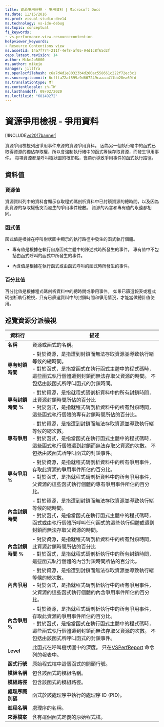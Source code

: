 ```yaml
---
title: 資源爭用檢視 - 爭用資料 | Microsoft Docs
ms.date: 11/15/2016
ms.prod: visual-studio-dev14
ms.technology: vs-ide-debug
ms.topic: conceptual
f1_keywords:
- vs.performance.view.resourcecontention
helpviewer_keywords:
- Resource Contentions view
ms.assetid: 14a7f774-211f-4ef8-af05-94d1c8f65d2f
caps.latest.revision: 14
author: MikeJo5000
ms.author: mikejo
manager: jillfra
ms.openlocfilehash: c6a7d4d1e80323b4d260ac558661c222f72ec3c1
ms.sourcegitcommit: 6cfffa72af599a9d667249caaaa411bb28ea69fd
ms.translationtype: MT
ms.contentlocale: zh-TW
ms.lasthandoff: 09/02/2020
ms.locfileid: "68149272"
---
```

# <a name="resource-contentions-view---contention-data"></a>資源爭用檢視 - 爭用資料
[!INCLUDE[vs2017banner](../includes/vs2017banner.md)]

資源爭用檢視列出爭用事件來源的資源爭用資料。 因為另一個執行緒中的函式已取得資源的獨佔存取權，所以會強制執行緒中的函式等候存取資源，而發生爭用事件。 每項資源都是呼叫樹狀圖的根節點，會顯示導致爭用事件的函式執行路徑。  
  
## <a name="data-values"></a>資料值  
  
### <a name="resource-values"></a>資源值  
 資源資料列中的資料會顯示存取程式碼剖析資料中已封鎖資源的總時間，以及因為此資源的存取權衝突而發生的爭用事件總數。 資源的內含和專有值的永遠都相同。  
  
### <a name="function-values"></a>函式值  
 函式值是根據在呼叫樹狀圖中顯示的執行路徑中發生的函式執行個體。  
  
- 專有值是根據在執行自身函式主體中的陳述式時所發生的事件。 專有值中不包括由函式呼叫的函式中所發生的事件。  
  
- 內含值是根據在執行函式或由函式呼叫的函式時所發生的事件。  
  
### <a name="percentage-values"></a>百分比值  
 百分比值是根據程式碼剖析資料中的總時間或爭用事件。 如果已篩選報表或程式碼剖析執行檢視，只有已篩選資料中的封鎖時間和爭用情況，才能當做總計值使用。  
  
## <a name="navigating-the-resource-allocation-view"></a>巡覽資源分派檢視  
  
|資料行|描述|  
|------------|-----------------|  
|**名稱**|資源或函式的名稱。|  
|**專有封鎖時間**|-   對於資源，是指遭到封鎖而無法存取資源並導致執行緒等候的總時間。<br />-   對於函式，是指當函式在執行函式主體中的程式碼時，這些函式執行個體遭到封鎖而無法存取父資源的時間。 不包括由該函式所呼叫函式的封鎖時間。|  
|**專有封鎖時間 %**|-   對於資源，是指就程式碼剖析資料中的所有封鎖時間，此資源封鎖時間所佔的百分比<br />-   對於函式，是指就程式碼剖析資料中的所有封鎖時間，這些函式執行個體的專有封鎖時間所佔的百分比。|  
|**專有爭用**|-   對於資源，是指遭到封鎖而無法存取資源並導致執行緒等候的總次數。<br />-   對於函式，是指當函式在執行函式主體中的程式碼時，這些函式執行個體遭到封鎖而無法存取父資源的次數。 不包括由該函式所呼叫函式的封鎖事件。|  
|**專有爭用 %**|-   對於資源，是指就程式碼剖析資料中的所有爭用事件，存取此資源的爭用事件所佔的百分比。<br />-   對於函式，是指就程式碼剖析資料中的所有爭用事件，父資源的這些函式執行個體的專有爭用事件所佔的百分比。|  
|**內含封鎖時間**|-   對於資源，是指遭到封鎖而無法存取資源並導致執行緒等候的總時間。<br />-   對於函式，是指當函式在執行函式主體中的程式碼時，函式或由執行個體所呼叫任何函式的這些執行個體或遭到封鎖而無法存取父資源的時間。|  
|**內含封鎖時間 %**|-   對於資源，是指就程式碼剖析資料中的所有封鎖時間，此資源封鎖時間所佔的百分比<br />-   對於函式，是指就程式碼剖析執行中的所有封鎖時間，這些函式執行個體的內含封鎖時間所佔的百分比。|  
|**內含爭用**|-   對於資源，是指遭到封鎖而無法存取資源並導致執行緒等候的總次數。<br />-   對於函式，是指就程式碼剖析執行中的所有爭用事件，父資源的這些函式執行個體的內含爭用事件所佔的百分比。|  
|**內含爭用 %**|-   對於資源，是指就程式碼剖析執行中的所有爭用事件，存取此資源的爭用事件所佔的百分比。<br />-   對於函式，是指當函式在執行函式主體中的程式碼時，這些函式執行個體遭到封鎖而無法存取父資源的次數。 不包括由該函式所呼叫函式的封鎖事件。|  
|**Level**|此函式在呼叫樹狀圖中的深度。 只在[VSPerfReport](../profiling/vsperfreport.md) 命令列的報表中。|  
|**函式行號**|原始程式檔中這個函式的開頭行號。|  
|**模組名稱**|包含該函式的模組名稱。|  
|**模組路徑**|包含該函式的模組路徑。|  
|**處理序識別碼**|函式於該處理序中執行的處理序 ID (PID)。|  
|**進程名稱**|處理序的名稱。|  
|**來源檔案**|含有這個函式定義的原始程式檔。|
